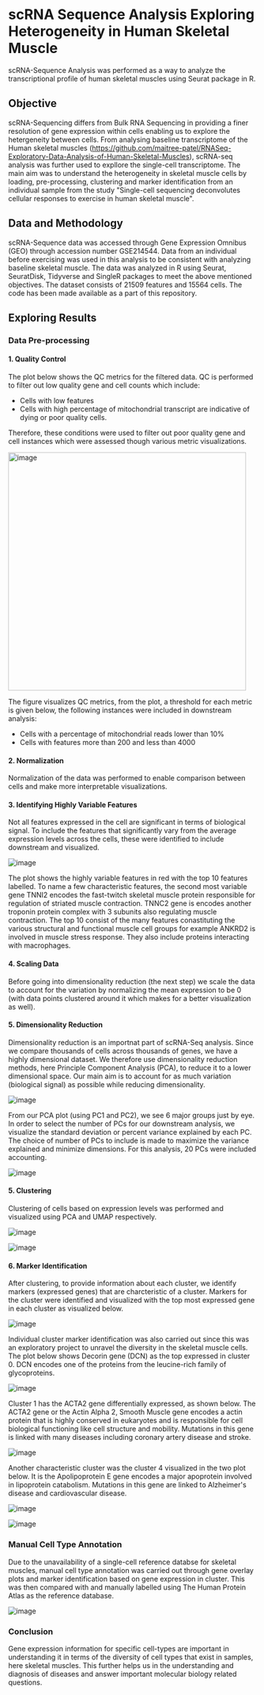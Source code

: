 # scRNA Sequence Analysis Exploring Heterogeneity in Human Skeletal Muscle
scRNA-Sequence Analysis was performed as a way to analyze the transcriptional profile of human skeletal muscles using Seurat package in R.

## Objective 
scRNA-Sequencing differs from Bulk RNA Sequencing in providing a finer resolution of gene expression within cells enabling us to explore  the hetergeneity between cells. From analysing baseline transcriptome of the Human skeletal muscles (https://github.com/maitree-patel/RNASeq-Exploratory-Data-Analysis-of-Human-Skeletal-Muscles), scRNA-seq analysis was further used to expllore the single-cell transcriptome. The main aim was to understand the heterogeneity in skeletal muscle cells by loading, pre-processing, clustering and marker identification from an individual sample from the study "Single-cell sequencing deconvolutes cellular responses to exercise in human skeletal muscle". 

## Data and Methodology
scRNA-Sequence data was accessed through Gene Expression Omnibus (GEO) through accession number GSE214544. Data from an individual before exercising was used in this analysis to be consistent with analyzing baseline skeletal muscle. The data was analyzed in R using Seurat, SeuratDisk, Tidyverse and SingleR packages to meet the above mentioned objectives. The dataset consists of 21509 features and 15564 cells. The code has been made available as a part of this repository.

## Exploring Results
### Data Pre-processing
#### 1. Quality Control
The plot below shows the QC metrics for the filtered data. QC is performed to filter out low quality gene and cell counts which include:

- Cells with low features
- Cells with high percentage of mitochondrial transcript are indicative of dying or poor quality cells.

Therefore, these conditions were used to filter out poor quality gene and cell instances which were assessed though various metric visualizations.

<img width="481" alt="image" src="https://github.com/maitree-patel/scRNA-Sequence-Analysis-Exploring-Heterogeneity-in-Human-Skeletal-Muscle/assets/134908239/23698df4-be42-425e-a6d0-7d72b88d9d3f">

The figure visualizes QC metrics, from the plot, a threshold for each metric is given below, the following instances were included in downstream analysis: 
- Cells with a percentage of mitochondrial reads lower than 10%
- Cells with features more than 200 and less than 4000

#### 2. Normalization 
Normalization of the data was performed to enable comparison between cells and make more interpretable visualizations.

#### 3. Identifying Highly Variable Features
Not all features expressed in the cell are significant in terms of biological signal. To include the features that significantly vary from the average expression levels across the cells, these were identified to include downstream and visualized.

![image](https://github.com/maitree-patel/scRNA-Sequence-Analysis-Exploring-Heterogeneity-in-Human-Skeletal-Muscle/assets/134908239/5361df52-18bd-4e7c-8466-c277b67083df)

The plot shows the highly variable features in red with the top 10 features labelled. To name a few characteristic features, the second most variable gene TNNI2 encodes the fast-twitch skeletal muscle protein responsible for regulation of striated muscle contraction. TNNC2 gene is encodes another troponin protein complex with 3 subunits also regulating muscle contraction. The top 10 consist of the many features conastituting the various structural and functional muscle cell groups for example ANKRD2 is involved in muscle stress response. They also include proteins interacting with macrophages.

#### 4. Scaling Data
Before going into dimensionality reduction (the next step) we scale the data to account for the variation by normalizing the mean expression to be 0 (with data points clustered around it which makes for a better visualization as well).

#### 5. Dimensionality Reduction
Dimensionality reduction is an importnat part of scRNA-Seq analysis. Since we compare thousands of cells across thousands of genes, we have a highly dimensional dataset. We therefore use dimensionality reduction methods, here Principle Component Analysis (PCA), to reduce it to a lower dimensional space. Our main aim is to account for as much variation (biological signal) as possible while reducing dimensionality.

![image](https://github.com/maitree-patel/scRNA-Sequence-Analysis-Exploring-Heterogeneity-in-Human-Skeletal-Muscle/assets/134908239/4fc83352-2b3f-4c9c-b9ad-a8b611041c52)

From our PCA plot (using PC1 and PC2), we see 6 major groups just by eye. In order to select the number of PCs for our downstream analysis, we visualize the standard deviation or percent variance explained by each PC. The choice of number of PCs to include is made to maximize the variance explained and minimize dimensions. For this analysis, 20 PCs were included accounting.

![image](https://github.com/maitree-patel/scRNA-Sequence-Analysis-Exploring-Heterogeneity-in-Human-Skeletal-Muscle/assets/134908239/68d20c0d-16a3-44cf-9af8-a1e4a15d97c0)

#### 5. Clustering
Clustering of cells based on expression levels was performed and visualized using PCA and UMAP respectively.

![image](https://github.com/maitree-patel/scRNA-Sequence-Analysis-Exploring-Heterogeneity-in-Human-Skeletal-Muscle/assets/134908239/34ca86df-35a7-44fd-96c5-42e82bc7e9e9)

![image](https://github.com/maitree-patel/scRNA-Sequence-Analysis-Exploring-Heterogeneity-in-Human-Skeletal-Muscle/assets/134908239/e72422c4-d7f0-40d9-8fa6-60e60c223780)

#### 6. Marker Identification
After clustering, to provide information about each cluster, we identify markers (expressed genes) that are charcteristic of a cluster. Markers for the cluster were identified and visualized with the top most expressed gene in each cluster as visualized below. 

![image](https://github.com/maitree-patel/scRNA-Sequence-Analysis-Exploring-Heterogeneity-in-Human-Skeletal-Muscle/assets/134908239/4e89c43a-1680-41ce-bede-90f0b5237086)

Individual cluster marker identification was also carried out since this was an exploratory project to unravel the diversity in the skeletal muscle cells. The plot below shows Decorin gene (DCN) as the top expressed in cluster 0. DCN encodes one of the proteins from the leucine-rich family of glycoproteins. 

![image](https://github.com/maitree-patel/scRNA-Sequence-Analysis-Exploring-Heterogeneity-in-Human-Skeletal-Muscle/assets/134908239/baeca970-21eb-4298-bcaa-70d22217e167)

Cluster 1 has the ACTA2 gene differentially expressed, as shown below. The ACTA2 gene or the Actin Alpha 2, Smooth Muscle gene encodes a actin protein that is highly conserved in eukaryotes and is responsible for cell biological functioning like cell structure and mobility. Mutations in this gene is linked with many diseases including coronary artery disease and stroke.

![image](https://github.com/maitree-patel/scRNA-Sequence-Analysis-Exploring-Heterogeneity-in-Human-Skeletal-Muscle/assets/134908239/949c24c4-6638-4fd9-bf8c-f7ce19add1e3)

Another characteristic cluster was the cluster 4 visualized in the two plot below. It is the Apolipoprotein E gene encodes a major apoprotein involved in lipoprotein catabolism. Mutations in this gene are linked to Alzheimer's disease and cardiovascular disease.

![image](https://github.com/maitree-patel/scRNA-Sequence-Analysis-Exploring-Heterogeneity-in-Human-Skeletal-Muscle/assets/134908239/803ed806-3d4d-4053-b527-837dde4c91fd)

![image](https://github.com/maitree-patel/scRNA-Sequence-Analysis-Exploring-Heterogeneity-in-Human-Skeletal-Muscle/assets/134908239/ad0983d1-11f4-47c9-9eb2-742ff05e0b6d)

### Manual Cell Type Annotation
Due to the unavailability of a single-cell reference databse for skeletal muscles, manual cell type annotation was carried out through gene overlay plots and marker identification based on gene expression in cluster. This was then compared with and manually labelled using The Human Protein Atlas as the reference database. 

![image](https://github.com/maitree-patel/scRNA-Sequence-Analysis-Exploring-Heterogeneity-in-Human-Skeletal-Muscle/assets/134908239/3d3f002c-1ab0-4045-ad3d-fbdb691ac4e4)


### Conclusion
Gene expression information for specific cell-types are important in understanding it in terms of the diversity of cell types that exist in samples, here skeletal muscles. This further helps us in the understanding and diagnosis of diseases and answer important molecular biology related questions.























